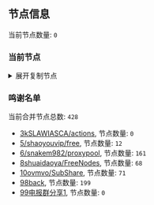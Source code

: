 
## 节点信息
当前节点数量: `0`
### 当前节点
<details>
  <summary>展开复制节点</summary>

    

</details>

### 鸣谢名单
当前合并节点总数: `428`
- [3kSLAWIASCA/actions](https://github.com/kSLAWIASCA/actions), 节点数量: `0`
- [5/shaoyouvip/free](https://github.com/shaoyouvip/free), 节点数量: `12`
- [6/snakem982/proxypool](https://github.com/snakem982/proxypool), 节点数量: `161`
- [8shuaidaoya/FreeNodes](https://github.com/shuaidaoya/FreeNodes), 节点数量: `68`
- [10ovmvo/SubShare](https://github.com/ovmvo/SubShare), 节点数量: `71`
- [98back](https://github.com/firefoxmmx2/v2rayshare_subcription), 节点数量: `199`
- [99电报群分享1](https://github.com/cdddbc/getAirport), 节点数量: `0`


